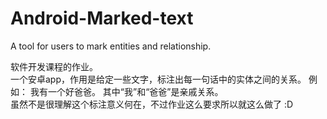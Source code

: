 # Android-Marked-text

A tool for users to mark entities and relationship.

软件开发课程的作业。  
一个安卓app，作用是给定一些文字，标注出每一句话中的实体之间的关系。
例如：
我有一个好爸爸。
其中“我”和“爸爸”是亲戚关系。  
虽然不是很理解这个标注意义何在，不过作业这么要求所以就这么做了 :D
